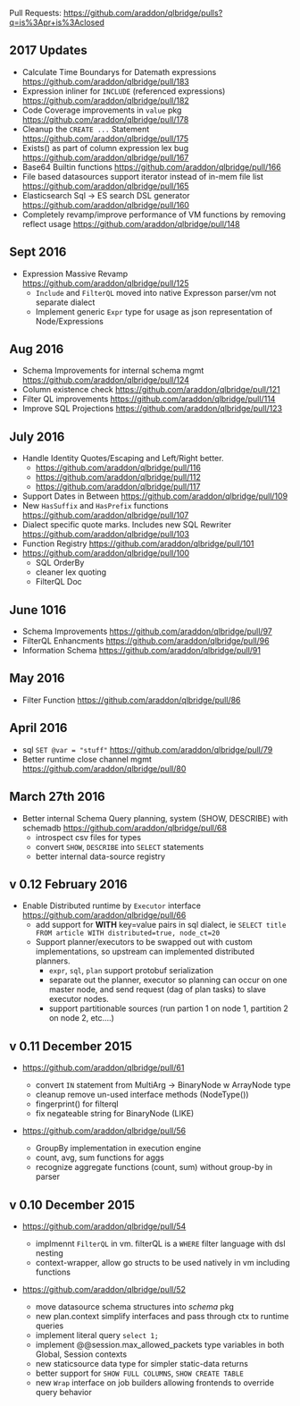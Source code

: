 
Pull Requests:  https://github.com/araddon/qlbridge/pulls?q=is%3Apr+is%3Aclosed

## 2017 Updates
* Calculate Time Boundarys for Datemath expressions https://github.com/araddon/qlbridge/pull/183
* Expression inliner for `INCLUDE` (referenced expressions) https://github.com/araddon/qlbridge/pull/182
* Code Coverage improvements in `value` pkg https://github.com/araddon/qlbridge/pull/178
* Cleanup the `CREATE ...` Statement https://github.com/araddon/qlbridge/pull/175
* Exists() as part of column expression lex bug https://github.com/araddon/qlbridge/pull/167
* Base64 Builtin functions https://github.com/araddon/qlbridge/pull/166
* File based datasources support iterator instead of in-mem file list https://github.com/araddon/qlbridge/pull/165
* Elasticsearch Sql -> ES search DSL generator https://github.com/araddon/qlbridge/pull/160
* Completely revamp/improve performance of VM functions by removing reflect usage https://github.com/araddon/qlbridge/pull/148


## Sept 2016
* Expression Massive Revamp https://github.com/araddon/qlbridge/pull/125
  * `Include` and `FilterQL` moved into native Expresson parser/vm not separate dialect
  * Implement generic `Expr` type for usage as json representation of Node/Expressions

## Aug 2016
* Schema Improvements for internal schema mgmt https://github.com/araddon/qlbridge/pull/124
* Column existence check https://github.com/araddon/qlbridge/pull/121
* Filter QL improvements https://github.com/araddon/qlbridge/pull/114
* Improve SQL Projections https://github.com/araddon/qlbridge/pull/123


## July 2016
* Handle Identity Quotes/Escaping and Left/Right better.
  * https://github.com/araddon/qlbridge/pull/116
  * https://github.com/araddon/qlbridge/pull/112
  * https://github.com/araddon/qlbridge/pull/117
* Support Dates in Between https://github.com/araddon/qlbridge/pull/109
* New `HasSuffix` and `HasPrefix` functions https://github.com/araddon/qlbridge/pull/107
* Dialect specific quote marks.  Includes new SQL Rewriter https://github.com/araddon/qlbridge/pull/103
* Function Registry https://github.com/araddon/qlbridge/pull/101
* https://github.com/araddon/qlbridge/pull/100
  * SQL OrderBy
  * cleaner lex quoting
  * FilterQL Doc

## June 1016

* Schema Improvements https://github.com/araddon/qlbridge/pull/97
* FilterQL Enhancments https://github.com/araddon/qlbridge/pull/96
* Information Schema https://github.com/araddon/qlbridge/pull/91

## May 2016
* Filter Function https://github.com/araddon/qlbridge/pull/86


## April 2016
* sql `SET @var = "stuff"` https://github.com/araddon/qlbridge/pull/79
* Better runtime close channel mgmt https://github.com/araddon/qlbridge/pull/80

## March 27th 2016

* Better internal Schema Query planning, system (SHOW, DESCRIBE) with schemadb https://github.com/araddon/qlbridge/pull/68
  * introspect csv files for types
  * convert `SHOW`, `DESCRIBE` into `SELECT` statements
  * better internal data-source registry


## v 0.12  February 2016

* Enable Distributed runtime by `Executor` interface https://github.com/araddon/qlbridge/pull/66
  * add support for **WITH** key=value pairs in sql dialect, ie `SELECT title FROM article WITH distributed=true, node_ct=20`
  * Support planner/executors to be swapped out with custom implementations, so upstream can implemented distributed planners.
    * `expr`, `sql`, `plan` support protobuf serialization
    * separate out the planner, executor so planning can occur on one master node, and send request (dag of plan tasks) to slave executor nodes.
    * support partitionable sources (run partion 1 on node 1, partition 2 on node 2, etc....)

## v 0.11  December 2015

* https://github.com/araddon/qlbridge/pull/61
  * convert `IN` statement from MultiArg -> BinaryNode w ArrayNode type
  * cleanup remove un-used interface methods (NodeType())
  * fingerprint() for filterql
  * fix negateable string for BinaryNode  (LIKE)

* https://github.com/araddon/qlbridge/pull/56
  * GroupBy implementation in execution engine
  * count, avg, sum functions for aggs
  * recognize aggregate functions (count, sum) without group-by in parser

## v 0.10  December 2015

* https://github.com/araddon/qlbridge/pull/54
  - implmennt `FilterQL` in vm.  filterQL is a `WHERE` filter language with dsl nesting
  - context-wrapper, allow go structs to be used natively in vm including functions

* https://github.com/araddon/qlbridge/pull/52
  - move datasource schema structures into *schema* pkg
  - new plan.context simplify interfaces and pass through ctx to runtime queries
  - implement literal query `select 1;`
  - implement @@session.max_allowed_packets type variables in both Global, Session contexts
  - new staticsource data type for simpler static-data returns
  - better support for `SHOW FULL COLUMNS`, `SHOW CREATE TABLE` 
  - new `Wrap` interface on job builders allowing frontends to override query behavior

